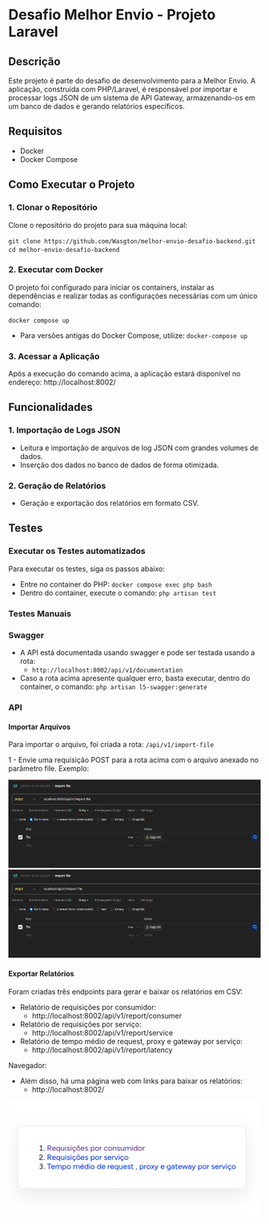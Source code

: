 # Desafio Melhor Envio - Projeto Laravel
## Descrição
Este projeto é parte do desafio de desenvolvimento para a Melhor Envio. A aplicação, construída com PHP/Laravel, é responsável por importar e processar logs JSON de um sistema de API Gateway, armazenando-os em um banco de dados e gerando relatórios específicos.

## Requisitos
- Docker
- Docker Compose

## Como Executar o Projeto

### 1. Clonar o Repositório
   Clone o repositório do projeto para sua máquina local:

``
git clone https://github.com/Wasgton/melhor-envio-desafio-backend.git
``
``
cd melhor-envio-desafio-backend
``

### 2. Executar com Docker
   O projeto foi configurado para iniciar os containers, instalar as dependências e realizar todas as configurações necessárias com um único comando:

`docker compose up`
- Para versões antigas do Docker Compose, utilize:
`docker-compose up`

### 3. Acessar a Aplicação
   Após a execução do comando acima, a aplicação estará disponível no endereço:
http://localhost:8002/

##  Funcionalidades
### 1. Importação de Logs JSON
- Leitura e importação de arquivos de log JSON com grandes volumes de dados.
- Inserção dos dados no banco de dados de forma otimizada.
### 2. Geração de Relatórios
- Geração e exportação dos relatórios em formato CSV.


## Testes

### Executar os Testes automatizados
 Para executar os testes, siga os passos abaixo:

- Entre no container do PHP:
``docker compose exec php bash``
- Dentro do container, execute o comando:
``php artisan test``

### Testes Manuais

### Swagger

- A API está documentada usando swagger e pode ser testada usando a rota: 
  - `http://localhost:8002/api/v1/documentation`
- Caso a rota acima apresente qualquer erro, basta executar, dentro do container, o comando: 
`php artisan l5-swagger:generate`

### API
#### Importar Arquivos
Para importar o arquivo, foi criada a rota:
``/api/v1/import-file``

1 - Envie uma requisição POST para a rota acima com o arquivo anexado no parâmetro file.
Exemplo:

![img.png](img.png)![img_2.png](img_2.png)

#### Exportar Relatórios
Foram criadas três endpoints para gerar e baixar os relatórios em CSV:

- Relatório de requisições por consumidor:
  - http://localhost:8002/api/v1/report/consumer
- Relatório de requisições por serviço:
   - http://localhost:8002/api/v1/report/service
- Relatório de tempo médio de request, proxy e gateway por serviço:
   - http://localhost:8002/api/v1/report/latency

Navegador: 
- Além disso, há uma página web com links para baixar os relatórios:
  - http://localhost:8002/

![img_1.png](img_1.png)

